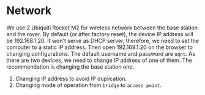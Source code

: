# Network

We use 2 Ubiquiti Rocket M2 for wireless network between the base station and the rover.
By default (or after factory reset), the device IP address will be 192.168.1.20.
It won't serve as DHCP server, therefore, we need to set the computer to a static IP address.
Then open 192.168.1.20 on the browser to changing configurations.
The default username and password are `uqnt`.
As there are two devices, we need to change IP address of one of them.
The recommendation is changing the base station one.

1. Changing IP address to avoid IP duplication.
2. Changing mode of operation from `bridge` to `access point`.
